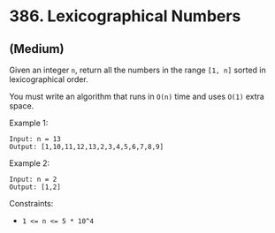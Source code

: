 # 386. Lexicographical Numbers
## (Medium)

Given an integer `n`, return all the numbers in the range `[1, n]` sorted in lexicographical order.

You must write an algorithm that runs in `O(n)` time and uses `O(1)` extra space. 

Example 1:

```
Input: n = 13
Output: [1,10,11,12,13,2,3,4,5,6,7,8,9]
```

Example 2:

```
Input: n = 2
Output: [1,2]
```

Constraints:

- `1 <= n <= 5 * 10^4`